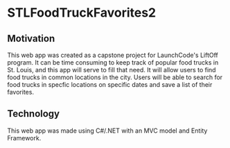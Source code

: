 # STLFoodTruckFavorites2

<h2>Motivation</h2>
This web app was created as a capstone project for LaunchCode's LiftOff program. It can be time consuming to keep track of popular food 
trucks in St. Louis, and this app will serve to fill that need. It will allow users to find food trucks in common locations in the city. 
Users will be able to search for food trucks in specfic locations on specific dates and save a list of their favorites.

<h2>Technology</h2>
This web app was made using C#/.NET with an MVC model and Entity Framework.


